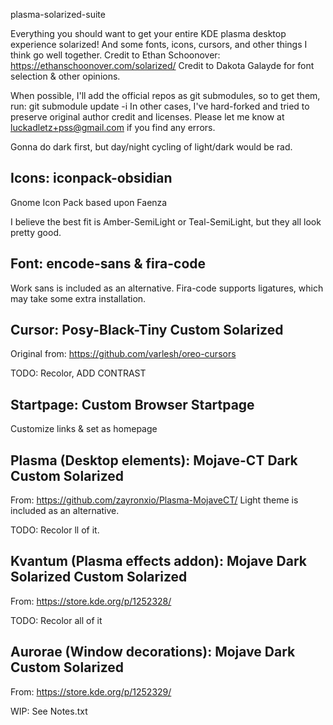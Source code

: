 plasma-solarized-suite

Everything you should want to get your entire KDE plasma desktop experience solarized!
And some fonts, icons, cursors, and other things I think go well together.
Credit to Ethan Schoonover: https://ethanschoonover.com/solarized/
Credit to Dakota Galayde for font selection & other opinions.

When possible, I'll add the official repos as git submodules, so to get them, run:
git submodule update -i
In other cases, I've hard-forked and tried to preserve original author credit and licenses. 
Please let me know at luckadletz+pss@gmail.com if you find any errors. 

Gonna do dark first, but day/night cycling of light/dark would be rad.

## Icons: iconpack-obsidian
Gnome Icon Pack based upon Faenza

I believe the best fit is Amber-SemiLight or Teal-SemiLight, but they all look pretty good.

## Font: encode-sans & fira-code
Work sans is included as an alternative.
Fira-code supports ligatures, which may take some extra installation.

## Cursor: Posy-Black-Tiny Custom Solarized
Original from: https://github.com/varlesh/oreo-cursors

TODO: Recolor, ADD CONTRAST

## Startpage: Custom Browser Startpage
Customize links & set as homepage

## Plasma (Desktop elements): Mojave-CT Dark Custom Solarized
From: https://github.com/zayronxio/Plasma-MojaveCT/
Light theme is included as an alternative.

TODO: Recolor ll of it.

## Kvantum (Plasma effects addon): Mojave Dark Solarized Custom Solarized
From: https://store.kde.org/p/1252328/

TODO: Recolor all of it

## Aurorae (Window decorations): Mojave Dark Custom Solarized
From: https://store.kde.org/p/1252329/

WIP: See Notes.txt

